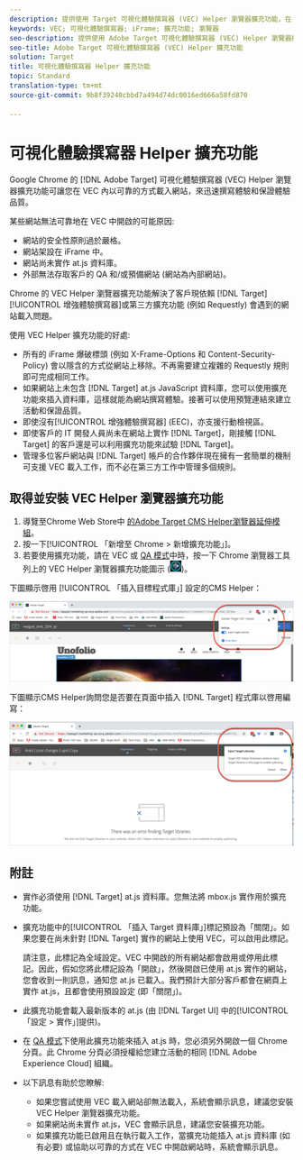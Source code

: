 ```yaml
---
description: 提供使用 Target 可視化體驗撰寫器 (VEC) Helper 瀏覽器擴充功能，在 VEC 內以可靠的方式載入網站來迅速撰寫體驗和保證體驗品質的資訊。
keywords: VEC; 可視化體驗撰寫器; iFrame; 擴充功能; 瀏覽器
seo-description: 提供使用 Adobe Target 可視化體驗撰寫器 (VEC) Helper 瀏覽器擴充功能，在 VEC 內以可靠的方式載入網站來迅速撰寫體驗和保證體驗品質的資訊。
seo-title: Adobe Target 可視化體驗撰寫器 (VEC) Helper 擴充功能
solution: Target
title: 可視化體驗撰寫器 Helper 擴充功能
topic: Standard
translation-type: tm+mt
source-git-commit: 9b8f39240cbbd7a494d74dc0016ed666a58fd870

---
```



# 可視化體驗撰寫器 Helper 擴充功能

Google Chrome 的 [!DNL Adobe Target] 可視化體驗撰寫器 (VEC) Helper 瀏覽器擴充功能可讓您在 VEC 內以可靠的方式載入網站，來迅速撰寫體驗和保證體驗品質。

某些網站無法可靠地在 VEC 中開啟的可能原因:

* 網站的安全性原則過於嚴格。
* 網站架設在 iFrame 中。
* 網站尚未實作 at.js 資料庫。
* 外部無法存取客戶的 QA 和/或預備網站 (網站為內部網站)。

Chrome 的 VEC Helper 瀏覽器擴充功能解決了客戶現依賴 [!DNL Target] [!UICONTROL 增強體驗撰寫器]或第三方擴充功能 (例如 Requestly) 會遇到的網站載入問題。

使用 VEC Helper 擴充功能的好處:

* 所有的 iFrame 爆破標頭 (例如 X-Frame-Options 和 Content-Security-Policy) 會以隱含的方式從網站上移除。不再需要建立複雜的 Requestly 規則即可完成相同工作。
* 如果網站上未包含 [!DNL Target] at.js JavaScript 資料庫，您可以使用擴充功能來插入資料庫，這樣就能為網站撰寫體驗。接著可以使用預覽連結來建立活動和保證品質。
* 即使沒有[!UICONTROL 增強體驗撰寫器] (EEC)，亦支援行動檢視區。
* 即使客戶的 IT 開發人員尚未在網站上實作 [!DNL Target]，剛接觸 [!DNL Target] 的客戶還是可以利用擴充功能來試驗 [!DNL Target]。
* 管理多位客戶網站與 [!DNL Target] 帳戶的合作夥伴現在擁有一套簡單的機制可支援 VEC 載入工作，而不必在第三方工作中管理多個規則。

## 取得並安裝 VEC Helper 瀏覽器擴充功能

1. 導覽至Chrome Web Store中 [的Adobe Target CMS Helper瀏覽器延伸模組](https://chrome.google.com/webstore/detail/adobe-target-vec-helper/ggjpideecfnbipkacplkhhaflkdjagak)。
1. 按一下[!UICONTROL 「新增至 Chrome &gt; 新增擴充功能」]。
1. 若要使用擴充功能，請在 VEC 或 [QA 模式](/help/c-activities/c-activity-qa/activity-qa.md)中時，按一下 Chrome 瀏覽器工具列上的 VEC Helper 瀏覽器擴充功能圖示 (![VEC Helper 圖示](/help/c-experiences/c-visual-experience-composer/r-troubleshoot-composer/assets/vec-help-extension.png))。

下圖顯示啓用 [!UICONTROL 「插入目標程式庫」] 設定的CMS Helper：

![CMS協助工具1](/help/c-experiences/c-visual-experience-composer/r-troubleshoot-composer/assets/vec-help-extension-1.png)

下圖顯示CMS Helper詢問您是否要在頁面中插入 [!DNL Target] 程式庫以啓用編寫：

![CMS協助工具2](/help/c-experiences/c-visual-experience-composer/r-troubleshoot-composer/assets/vec-helper.png)

## 附註

* 實作必須使用 [!DNL Target] at.js 資料庫。您無法將 mbox.js 實作用於擴充功能。
* 擴充功能中的[!UICONTROL 「插入 Target 資料庫」]標記預設為「關閉」。如果您要在尚未針對 [!DNL Target] 實作的網站上使用 VEC，可以啟用此標記。

   請注意，此標記為全域設定。VEC 中開啟的所有網站都會啟用或停用此標記。因此，假如您將此標記設為「開啟」，然後開啟已使用 at.js 實作的網站，您會收到一則訊息，通知您 at.js 已載入。我們預計大部分客戶都會在網頁上實作 at.js，且都會使用預設設定 (即「關閉」)。

* 此擴充功能會載入最新版本的 at.js (由 [!DNL Target UI] 中的[!UICONTROL 「設定 &gt; 實作」]提供)。
* 在 [QA 模式](/help/c-activities/c-activity-qa/activity-qa.md)下使用此擴充功能來插入 at.js 時，您必須另外開啟一個 Chrome 分頁。此 Chrome 分頁必須授權給您建立活動的相同 [!DNL Adobe Experience Cloud] 組織。
* 以下訊息有助於您瞭解:

   * 如果您嘗試使用 VEC 載入網站卻無法載入，系統會顯示訊息，建議您安裝 VEC Helper 瀏覽器擴充功能。
   * 如果網站尚未實作 at.js，VEC 會顯示訊息，建議您安裝擴充功能。
   * 如果擴充功能已啟用且在執行載入工作，當擴充功能插入 at.js 資料庫 (如有必要) 或協助以可靠的方式在 VEC 中開啟網站時，系統會顯示訊息。